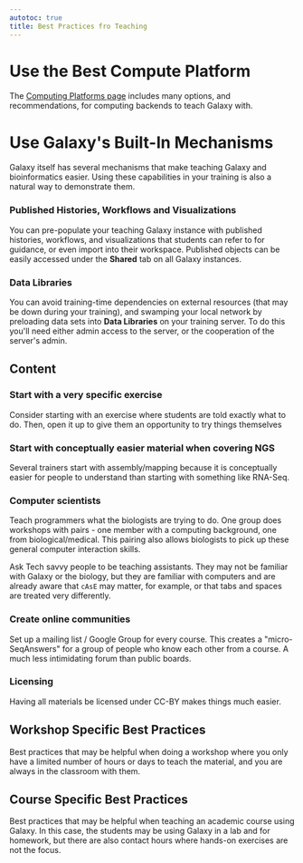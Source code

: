 ```yaml
---
autotoc: true
title: Best Practices fro Teaching
---
```


# Use the Best Compute Platform

The [Computing Platforms page](/src/teach/computing-platforms/index.md) includes many options, and recommendations, for computing backends to teach Galaxy with.

# Use Galaxy's Built-In Mechanisms

Galaxy itself has several mechanisms that make teaching Galaxy and bioinformatics easier.  Using these capabilities in your training is also a natural way to demonstrate them.

### Published Histories, Workflows and Visualizations

You can pre-populate your teaching Galaxy instance with published histories, workflows, and visualizations that students can refer to for guidance, or even import into their workspace.  Published objects can be easily accessed under the **Shared** tab on all Galaxy instances. 

### Data Libraries

You can avoid training-time dependencies on external resources (that may be down during your training), and swamping your local network by preloading data sets into **Data Libraries** on your training server.  To do this you'll need either admin access to the server, or the cooperation of the server's admin.  

## Content

### Start with a very specific exercise

Consider starting with an exercise where students are told exactly what to do. Then, open it up to give them an opportunity to try things themselves

### Start with conceptually easier material when covering NGS

Several trainers start with assembly/mapping because it is conceptually easier for people to understand than starting with something like RNA-Seq.

### Computer scientists

Teach programmers what the biologists are trying to do.  One group does workshops with pairs - one member with a computing background, one from biological/medical.  This pairing also allows biologists to pick up these general computer interaction skills.

Ask Tech savvy people to be teaching assistants.  They may not be familiar with Galaxy or the biology, but they are familiar with computers and are already aware that `cAsE` may matter, for example, or that tabs and spaces are treated very differently.

### Create online communities

Set up a mailing list / Google Group for every course.  This creates a "micro-SeqAnswers" for a group of people who know each other from a course.  A much less intimidating forum than public boards.

### Licensing

Having all materials be licensed under CC-BY makes things much easier.


## Workshop Specific Best Practices

Best practices that may be helpful when doing a workshop where you only have a limited number of hours or days to teach the material, and you are always in the classroom with them.

## Course Specific Best Practices

Best practices that may be helpful when teaching an academic course using Galaxy.  In this case, the students may be using Galaxy in a lab and for homework, but there are also contact hours where hands-on exercises are not the focus.

